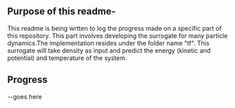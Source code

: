
## Purpose of this readme-
This readme is being wrtten to log the progress made on a specific part of this repository. This part involves developing the surrogate for many particle dynamics.The implementation resides under the folder name "tf". This surrogate will take density as input and predict the energy (kinetic and potential) and temperature of the system.

## Progress
--goes here 
